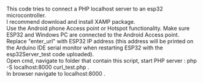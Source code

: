 This code tries to connect a PHP localhost server to an esp32 microcontroller. <br>
I recommend download and install XAMP package. <br>
Use the Android phone Access point or Hotspot functionality. Make sure ESP32 and Windows PC are connected to the Android Access point. <br>
Replace "enter_url" with ESP32 IP address (this address will be printed on the Arduino IDE serial monitor when restarting ESP32 with the esp32Server_test code uploaded). <br>
Open cmd, navigate to folder that contain this script, start PHP server : php -S localhost:8000 curl_test.php . <br>
In browser navigate to localhost:8000 . <br>
